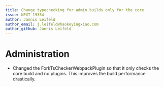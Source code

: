 ```yaml
---
title: Change typechecking for admin builds only for the core
issue: NEXT-19354
author: Jannis Leifeld
author_email: j.leifeld@haokeyingxiao.com
author_github: Jannis Leifeld
---
```

# Administration
* Changed the ForkTsCheckerWebpackPlugin so that it only checks the core build and no plugins. This improves the build performance drastically.
